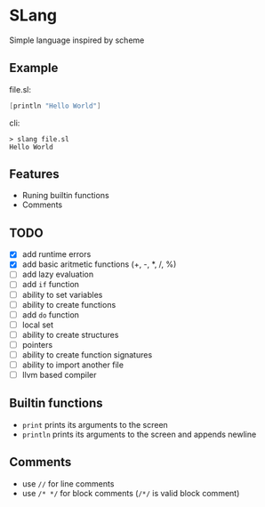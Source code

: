# SLang
Simple language inspired by scheme

## Example
file.sl:
```Scheme
[println "Hello World"]
```
cli:
```shell
> slang file.sl
Hello World
```
## Features
- Runing builtin functions
- Comments

## TODO
- [X] add runtime errors
- [X] add basic aritmetic functions (+, -, *, /, %)
- [ ] add lazy evaluation
- [ ] add `if` function
- [ ] ability to set variables
- [ ] ability to create functions
- [ ] add `do` function
- [ ] local set
- [ ] ability to create structures
- [ ] pointers
- [ ] ability to create function signatures
- [ ] ability to import another file
- [ ] llvm based compiler

## Builtin functions
- `print` prints its arguments to the screen
- `println` prints its arguments to the screen and appends newline

## Comments
- use `//` for line comments
- use `/* */` for block comments (`/*/` is valid block comment)